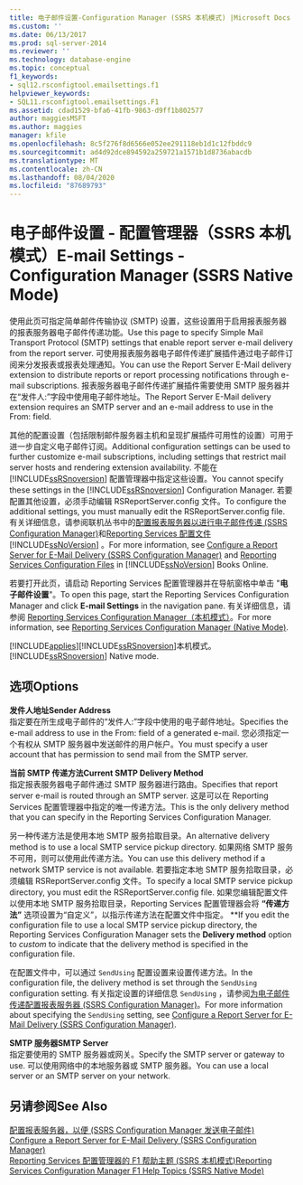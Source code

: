 ```yaml
---
title: 电子邮件设置-Configuration Manager (SSRS 本机模式) |Microsoft Docs
ms.custom: ''
ms.date: 06/13/2017
ms.prod: sql-server-2014
ms.reviewer: ''
ms.technology: database-engine
ms.topic: conceptual
f1_keywords:
- sql12.rsconfigtool.emailsettings.f1
helpviewer_keywords:
- SQL11.rsconfigtool.emailsettings.F1
ms.assetid: cdad1529-bfa6-41fb-9863-d9ff1b802577
author: maggiesMSFT
ms.author: maggies
manager: kfile
ms.openlocfilehash: 8c5f276f8d6566e052ee291118eb1d1c12fbddc9
ms.sourcegitcommit: ad4d92dce894592a259721a1571b1d8736abacdb
ms.translationtype: MT
ms.contentlocale: zh-CN
ms.lasthandoff: 08/04/2020
ms.locfileid: "87689793"
---
```

# <a name="e-mail-settings---configuration-manager-ssrs-native-mode"></a><span data-ttu-id="c9dde-102">电子邮件设置 - 配置管理器（SSRS 本机模式）</span><span class="sxs-lookup"><span data-stu-id="c9dde-102">E-mail Settings - Configuration Manager (SSRS Native Mode)</span></span>
  <span data-ttu-id="c9dde-103">使用此页可指定简单邮件传输协议 (SMTP) 设置，这些设置用于启用报表服务器的报表服务器电子邮件传递功能。</span><span class="sxs-lookup"><span data-stu-id="c9dde-103">Use this page to specify Simple Mail Transport Protocol (SMTP) settings that enable report server e-mail delivery from the report server.</span></span> <span data-ttu-id="c9dde-104">可使用报表服务器电子邮件传递扩展插件通过电子邮件订阅来分发报表或报表处理通知。</span><span class="sxs-lookup"><span data-stu-id="c9dde-104">You can use the Report Server E-Mail delivery extension to distribute reports or report processing notifications through e-mail subscriptions.</span></span> <span data-ttu-id="c9dde-105">报表服务器电子邮件传递扩展插件需要使用 SMTP 服务器并在“发件人:”字段中使用电子邮件地址。</span><span class="sxs-lookup"><span data-stu-id="c9dde-105">The Report Server E-Mail delivery extension requires an SMTP server and an e-mail address to use in the From: field.</span></span>  
  
 <span data-ttu-id="c9dde-106">其他的配置设置（包括限制邮件服务器主机和呈现扩展插件可用性的设置）可用于进一步自定义电子邮件订阅。</span><span class="sxs-lookup"><span data-stu-id="c9dde-106">Additional configuration settings can be used to further customize e-mail subscriptions, including settings that restrict mail server hosts and rendering extension availability.</span></span> <span data-ttu-id="c9dde-107">不能在 [!INCLUDE[ssRSnoversion](../../includes/ssrsnoversion-md.md)] 配置管理器中指定这些设置。</span><span class="sxs-lookup"><span data-stu-id="c9dde-107">You cannot specify these settings in the [!INCLUDE[ssRSnoversion](../../includes/ssrsnoversion-md.md)] Configuration Manager.</span></span> <span data-ttu-id="c9dde-108">若要配置其他设置，必须手动编辑 RSReportServer.config 文件。</span><span class="sxs-lookup"><span data-stu-id="c9dde-108">To configure the additional settings, you must manually edit the RSReportServer.config file.</span></span> <span data-ttu-id="c9dde-109">有关详细信息，请参阅联机丛书中的[配置报表服务器以进行电子邮件传递 &#40;SSRS Configuration Manager&#41;](../../sql-server/install/configure-a-report-server-for-e-mail-delivery-ssrs-configuration-manager.md)和[Reporting Services 配置文件](../report-server/reporting-services-configuration-files.md) [!INCLUDE[ssNoVersion](../../includes/ssnoversion-md.md)] 。</span><span class="sxs-lookup"><span data-stu-id="c9dde-109">For more information, see [Configure a Report Server for E-Mail Delivery &#40;SSRS Configuration Manager&#41;](../../sql-server/install/configure-a-report-server-for-e-mail-delivery-ssrs-configuration-manager.md) and [Reporting Services Configuration Files](../report-server/reporting-services-configuration-files.md) in [!INCLUDE[ssNoVersion](../../includes/ssnoversion-md.md)] Books Online.</span></span>  
  
 <span data-ttu-id="c9dde-110">若要打开此页，请启动 Reporting Services 配置管理器并在导航窗格中单击 "**电子邮件设置**"。</span><span class="sxs-lookup"><span data-stu-id="c9dde-110">To open this page, start the Reporting Services Configuration Manager and click **E-mail Settings** in the navigation pane.</span></span> <span data-ttu-id="c9dde-111">有关详细信息，请参阅 [Reporting Services Configuration Manager（本机模式）](../../sql-server/install/reporting-services-configuration-manager-native-mode.md)。</span><span class="sxs-lookup"><span data-stu-id="c9dde-111">For more information, see [Reporting Services Configuration Manager &#40;Native Mode&#41;](../../sql-server/install/reporting-services-configuration-manager-native-mode.md).</span></span>  
  
 [!INCLUDE[applies](../../includes/applies-md.md)]<span data-ttu-id="c9dde-112">[!INCLUDE[ssRSnoversion](../../includes/ssrsnoversion-md.md)]本机模式。</span><span class="sxs-lookup"><span data-stu-id="c9dde-112">[!INCLUDE[ssRSnoversion](../../includes/ssrsnoversion-md.md)] Native mode.</span></span>  
  
## <a name="options"></a><span data-ttu-id="c9dde-113">选项</span><span class="sxs-lookup"><span data-stu-id="c9dde-113">Options</span></span>  
 <span data-ttu-id="c9dde-114">**发件人地址**</span><span class="sxs-lookup"><span data-stu-id="c9dde-114">**Sender Address**</span></span>  
 <span data-ttu-id="c9dde-115">指定要在所生成电子邮件的“发件人:”字段中使用的电子邮件地址。</span><span class="sxs-lookup"><span data-stu-id="c9dde-115">Specifies the e-mail address to use in the From: field of a generated e-mail.</span></span> <span data-ttu-id="c9dde-116">您必须指定一个有权从 SMTP 服务器中发送邮件的用户帐户。</span><span class="sxs-lookup"><span data-stu-id="c9dde-116">You must specify a user account that has permission to send mail from the SMTP server.</span></span>  
  
 <span data-ttu-id="c9dde-117">**当前 SMTP 传递方法**</span><span class="sxs-lookup"><span data-stu-id="c9dde-117">**Current SMTP Delivery Method**</span></span>  
 <span data-ttu-id="c9dde-118">指定报表服务器电子邮件通过 SMTP 服务器进行路由。</span><span class="sxs-lookup"><span data-stu-id="c9dde-118">Specifies that report server e-mail is routed through an SMTP server.</span></span> <span data-ttu-id="c9dde-119">这是可以在 Reporting Services 配置管理器中指定的唯一传递方法。</span><span class="sxs-lookup"><span data-stu-id="c9dde-119">This is the only delivery method that you can specify in the Reporting Services Configuration Manager.</span></span>  
  
 <span data-ttu-id="c9dde-120">另一种传递方法是使用本地 SMTP 服务拾取目录。</span><span class="sxs-lookup"><span data-stu-id="c9dde-120">An alternative delivery method is to use a local SMTP service pickup directory.</span></span> <span data-ttu-id="c9dde-121">如果网络 SMTP 服务不可用，则可以使用此传递方法。</span><span class="sxs-lookup"><span data-stu-id="c9dde-121">You can use this delivery method if a network SMTP service is not available.</span></span> <span data-ttu-id="c9dde-122">若要指定本地 SMTP 服务拾取目录，必须编辑 RSReportServer.config 文件。</span><span class="sxs-lookup"><span data-stu-id="c9dde-122">To specify a local SMTP service pickup directory, you must edit the RSReportServer.config file.</span></span> <span data-ttu-id="c9dde-123">如果您编辑配置文件以使用本地 SMTP 服务拾取目录，Reporting Services 配置管理器会将 **“传递方法”** 选项设置为“自定义”，以指示传递方法在配置文件中指定。 \*\*</span><span class="sxs-lookup"><span data-stu-id="c9dde-123">If you edit the configuration file to use a local SMTP service pickup directory, the Reporting Services Configuration Manager sets the **Delivery method** option to *custom* to indicate that the delivery method is specified in the configuration file.</span></span>  
  
 <span data-ttu-id="c9dde-124">在配置文件中，可以通过 `SendUsing` 配置设置来设置传递方法。</span><span class="sxs-lookup"><span data-stu-id="c9dde-124">In the configuration file, the delivery method is set through the `SendUsing` configuration setting.</span></span> <span data-ttu-id="c9dde-125">有关指定设置的详细信息 `SendUsing` ，请参阅[为电子邮件传递配置报表服务器 &#40;SSRS Configuration Manager&#41;](../../sql-server/install/configure-a-report-server-for-e-mail-delivery-ssrs-configuration-manager.md)。</span><span class="sxs-lookup"><span data-stu-id="c9dde-125">For more information about specifying the `SendUsing` setting, see [Configure a Report Server for E-Mail Delivery &#40;SSRS Configuration Manager&#41;](../../sql-server/install/configure-a-report-server-for-e-mail-delivery-ssrs-configuration-manager.md).</span></span>  
  
 <span data-ttu-id="c9dde-126">**SMTP 服务器**</span><span class="sxs-lookup"><span data-stu-id="c9dde-126">**SMTP Server**</span></span>  
 <span data-ttu-id="c9dde-127">指定要使用的 SMTP 服务器或网关。</span><span class="sxs-lookup"><span data-stu-id="c9dde-127">Specify the SMTP server or gateway to use.</span></span> <span data-ttu-id="c9dde-128">可以使用网络中的本地服务器或 SMTP 服务器。</span><span class="sxs-lookup"><span data-stu-id="c9dde-128">You can use a local server or an SMTP server on your network.</span></span>  
  
## <a name="see-also"></a><span data-ttu-id="c9dde-129">另请参阅</span><span class="sxs-lookup"><span data-stu-id="c9dde-129">See Also</span></span>  
 <span data-ttu-id="c9dde-130">[配置报表服务器，以便 &#40;SSRS Configuration Manager 发送电子邮件&#41;](../../sql-server/install/configure-a-report-server-for-e-mail-delivery-ssrs-configuration-manager.md) </span><span class="sxs-lookup"><span data-stu-id="c9dde-130">[Configure a Report Server for E-Mail Delivery &#40;SSRS Configuration Manager&#41;](../../sql-server/install/configure-a-report-server-for-e-mail-delivery-ssrs-configuration-manager.md) </span></span>  
 [<span data-ttu-id="c9dde-131">Reporting Services 配置管理器的 F1 帮助主题 &#40;SSRS 本机模式&#41;</span><span class="sxs-lookup"><span data-stu-id="c9dde-131">Reporting Services Configuration Manager F1 Help Topics &#40;SSRS Native Mode&#41;</span></span>](../../sql-server/install/reporting-services-configuration-manager-f1-help-topics-ssrs-native-mode.md)  
  
  
